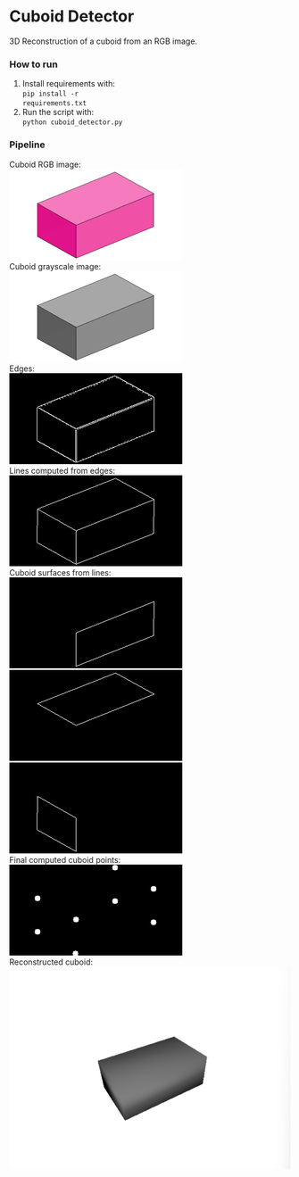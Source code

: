 # Cuboid Detector
3D Reconstruction of a cuboid from an RGB image.
### How to run
1. Install requirements with: <br>
    <code>pip install -r requirements.txt</code>
2. Run the script with: <br>
    <code>python cuboid_detector.py</code> <br>

### Pipeline
Cuboid RGB image: <br>
![Alt cuboid](cuboid.png) <br>
Cuboid grayscale image: <br>
![Alt grayscale](grayscale.png) <br>
Edges: <br>
![Alt edges](edges.png) <br>
Lines computed from edges: <br>
![Alt lines](lines.png) <br>
Cuboid surfaces from lines: <br>
![Alt surface_0](surface_0.png) <br>
![Alt surface_1](surface_1.png) <br>
![Alt surface_2](surface_2.png) <br>
Final computed cuboid points: <br>
![Alt points](points.png) <br>
Reconstructed cuboid: <br>
![Alt render](render.png) <br>
